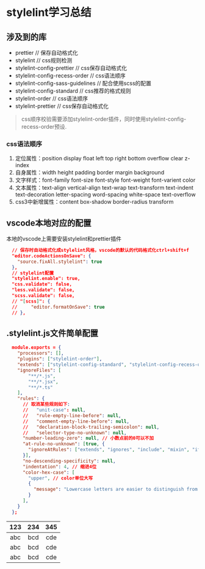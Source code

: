 # stylelint学习总结

## 涉及到的库

- prettier // 保存自动格式化
- stylelint // css规则检测
- stylelint-config-prettier // css保存自动格式化
- stylelint-config-recess-order // css语法顺序
- stylelint-config-sass-guidelines // 配合使用scss的配置
- stylelint-config-standard // css推荐的格式规则
- stylelint-order // css语法顺序
- stylelint-prettier // css保存自动格式化

> css顺序校验需要添加stylelint-order插件，同时使用stylelint-config-recess-order预设.

### css语法顺序

1. 定位属性：position  display  float  left  top  right  bottom   overflow  clear   z-index
2. 自身属性：width  height  padding  border  margin   background
3. 文字样式：font-family   font-size   font-style   font-weight   font-varient   color
4. 文本属性：text-align   vertical-align   text-wrap   text-transform   text-indent    text-decoration   letter-spacing    word-spacing    white-space   text-overflow
5. css3中新增属性：content   box-shadow   border-radius  transform

## vscode本地对应的配置

  本地的vscode上需要安装stylelint和prettier插件

```JSON
  // 保存时自动格式化成stylelint风格，vscode的默认的代码格式化ctrl+shift+f
  "editor.codeActionsOnSave": {
    "source.fixAll.stylelint": true
  },
  // stylelint配置
  "stylelint.enable": true,
  "css.validate": false,
  "less.validate": false,
  "scss.validate": false,
  // "[scss]": {
  //     "editor.formatOnSave": true
  // },
```

## .stylelint.js文件简单配置

``` JSON
  module.exports = {
    "processors": [],
    "plugins": ["stylelint-order"],
    "extends": ["stylelint-config-standard", "stylelint-config-recess-order"], // 这是官方推荐的方式
    "ignoreFiles": [
        "**/*.js",
        "**/*.jsx",
        "**/*.ts"
    ],
    "rules": {
      // 取消某些规则如下:
      //   "unit-case": null,
      //   "rule-empty-line-before": null,
      //   "comment-empty-line-before": null,
      //   "declaration-block-trailing-semicolon": null,
      //   "selector-type-no-unknown": null,
      "number-leading-zero": null, // 小数点前的0可以不加
      "at-rule-no-unknown": [true, {
        "ignoreAtRules": ["extends", "ignores", "include", "mixin", "if", "else", "media", "for"]
      }],
      "no-descending-specificity": null,
      "indentation": 4, // 缩进4位
      "color-hex-case": [
        "upper", // color单位大写
        {
          "message": "Lowercase letters are easier to distinguish from numbers"
        }
      ],
    }
  };
```

|123|234|345|
|:---:|:---:|:---:|
|abc|bcd|cde|
|abc|bcd|cde|
|abc|bcd|cde|
